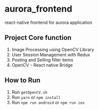 # aurora_frontend
react-native frontend for aurora application

## Project Core function

1. Image Processing using OpenCV Library
2. User Session Management with Redux
3. Posting and Selling filter items
4. OpenCV - React native Bridge

## How to Run
1. Run `getOpenCV.sh`
2. Run `yarn` or `npm install`
3. Run `npm run android` or `npm run ios`

